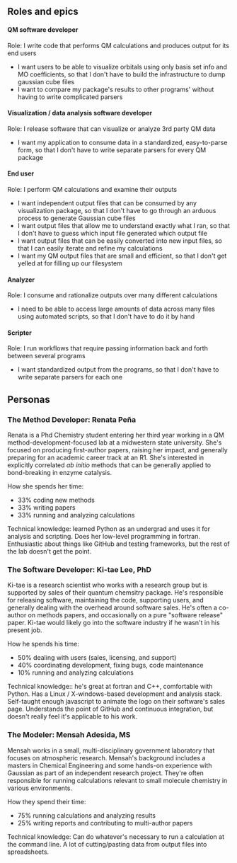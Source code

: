 ## Roles and epics

#### QM software developer
Role: I write code that performs QM calculations and produces output for its end users
 - I want users to be able to visualize orbitals using only basis set info and MO coefficients, so that I don't have to build the infrastructure to dump gaussian cube files
 - I want to compare my package's results to other programs' without having to write complicated parsers

#### Visualization / data analysis software developer
Role: I release software that can visualize or analyze 3rd party QM data
 - I want my application to consume data in a standardized, easy-to-parse form, so that I don't have to write separate parsers for every QM package

#### End user
Role: I perform QM calculations and examine their outputs
 - I want independent output files that can be consumed by any visualization package, so that I don't have to go through an arduous process to generate Gaussian cube files
 - I want output files that allow me to understand exactly what I ran, so that I don't have to guess which input file generated which output file
 - I want output files that can be easily converted into new input files, so that I can easily iterate and refine my calculations
 - I want my QM output files that are small and efficient, so that I don't get yelled at for filling up our filesystem

#### Analyzer
Role: I consume and rationalize outputs over many different calculations
 - I need to be able to access large amounts of data across many files using automated scripts, so that I don't have to do it by hand

#### Scripter
Role: I run workflows that require passing information back and forth between several programs
 - I want standardized output from the programs, so that I don't have to write separate parsers for each one


## Personas
### The Method Developer: Renata Peña
Renata is a Phd Chemistry student entering her third year working in a QM method-development-focused lab at a midwestern state university. She's focused on producing first-author papers, raising her impact, and generally preparing for an academic career track at an R1. She's interested in explicitly correlated _ab initio_ methods that can be generally applied to bond-breaking in enzyme catalysis.

How she spends her time:
- 33% coding new methods
- 33% writing papers
- 33% running and analyzing calculations

Technical knowledge: learned Python as an undergrad and uses it for analysis and scripting. Does her low-level programming in fortran. Enthusiastic about things like GitHub and testing frameworks, but the rest of the lab doesn't get the point.

### The Software Developer: Ki-tae Lee, PhD
Ki-tae is a research scientist who works with a research group but is supported by sales of their quantum chemsitry package. He's responsible for releasing software, maintaining the code, supporting users, and generally dealing with the overhead around software sales. He's often a co-author on methods papers, and occasionally on a pure "software release" paper. Ki-tae would likely go into the software industry if he wasn't in his present job.

How he spends his time:
 - 50% dealing with users (sales, licensing, and support)
 - 40% coordinating development, fixing bugs, code maintenance
 - 10% running and analyzing calculations
 
Technical knowledge:: he's great at fortran and C++, comfortable with Python. Has a Linux / X-windows-based development and analysis stack. Self-taught enough javascript to animate the logo on their software's sales page. Understands the point of GitHub and continuous integration, but doesn't really feel it's applicable to his work.

### The Modeler: Mensah Adesida, MS
Mensah works in a small, multi-disciplinary government laboratory that focuses on atmospheric research. Mensah's background includes a masters in Chemical Engineering and some hands-on experience with Gaussian as part of an independent research project. They're often responsible for running calculations relevant to small molecule chemistry in various environments.

How they spend their time:
 - 75% running calculations and analyzing results
 - 25% writing reports and contributing to multi-author papers
 
Technical knowledge: Can do whatever's necessary to run a calculation at the command line. A lot of cutting/pasting data from output files into spreadsheets.
